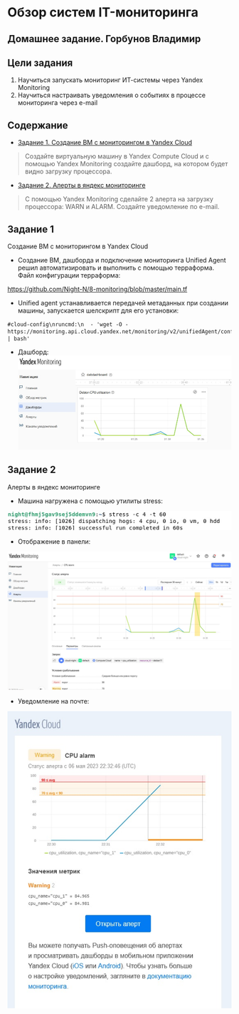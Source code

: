 # Обзор систем IT-мониторинга
## Домашнее задание. Горбунов Владимир

## Цели задания
1. Научиться запускать мониторинг ИТ-системы через Yandex Monitoring
2. Научиться настраивать уведомления о событиях в процессе мониторинга через e-mail

## Содержание
- [Задание 1. Создание ВМ c мониторингом в Yandex Cloud](#Задание-1)
>Создайте виртуальную машину в Yandex Compute Cloud и с помощью Yandex Monitoring создайте дашборд, на котором будет видно загрузку процессора.
- [Задание 2. Алерты в яндекс мониторинге](#Задание-2)  
>С помощью Yandex Monitoring сделайте 2 алерта на загрузку процессора: WARN и ALARM. Создайте уведомление по e-mail.


## Задание 1
Создание ВМ c мониторингом в Yandex Cloud

- Создание ВМ, дашборда и подключение мониторинга Unified Agent решил автоматизировать и выполнить с помощью терраформа.
Файл конфигурации терраформа:

https://github.com/Night-N/8-monitoring/blob/master/main.tf

- Unified agent устанавливается передачей метаданных при создании машины, запускается шелскрипт для его установки:
```
#cloud-config\nruncmd:\n  - 'wget -O - https://monitoring.api.cloud.yandex.net/monitoring/v2/unifiedAgent/config/install.sh | bash'
```
- Дашборд:
![](img/mon-dashboard.jpg)

## Задание 2
Алерты в яндекс мониторинге

- Машина нагружена с помощью утилиты stress:

![](img/mon-stress.jpg)

- Отображение в панели:

![](img/mon-alert2.jpg)

- Уведомление на почте:

![](img/mon-cpu-alert.jpg)